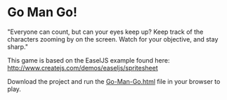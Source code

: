 # Go Man Go!
"Everyone can count, but can your eyes keep up? Keep track of the characters zooming by on the screen. Watch for your objective, and stay sharp."

This game is based on the EaselJS example found here: http://www.createjs.com/demos/easeljs/spritesheet

Download the project and run the [Go-Man-Go.html](Go-Man-Go.html) file in your browser to play.